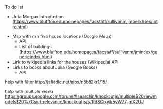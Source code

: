 To do list
+ Julia Morgan introduction (https://www.bluffton.edu/homepages/facstaff/sullivanm/jmberkhses/intro.html)
- Map with min five house locations (Google Maps)
    - API
    - List of buildings (https://www.bluffton.edu/homepages/facstaff/sullivanm/jmindex/genericindex.html)
- Link to wikipedia links for the houses (Wikipedia)
    API
- Links to books about Julia (Google Books)
    - API


help with filter
    http://jsfiddle.net/pips/n5b52kr1/15/

help with multiple views
    https://groups.google.com/forum/#!searchin/knockoutjs/multiple$20viewmodels$20%7Csort:relevance/knockoutjs/s7RdSCixyiI/5yW77jjmX2UJ